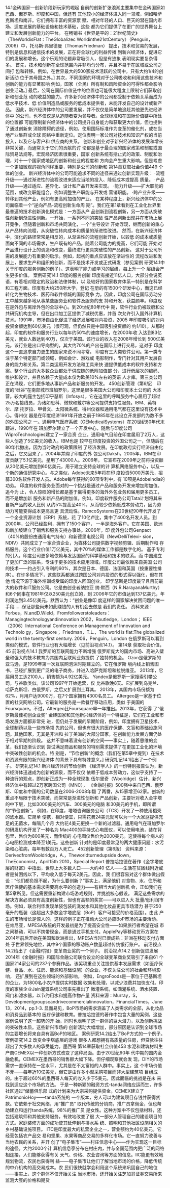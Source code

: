 14.1金砖国家—创新阶段新玩家的崛起
自前的创新扩张浪潮主要集中在金砖国家如巴西、俄罗斯、印度和中国，但还有
其他较小的经济体进入同一领域，例如哈萨克斯坦和南非。它们拥有丰富的资源票
赋、相对年轻的人口、巨天的潜在国内市场、适度发展的基础设施和技术基础，这些
都为它们提供了在更广的世界舞台上建立和发展创新能力的平台。
在畅销书《世界是平的：21世纪简史》（TheWorldisFlat：TheGlobalizec
Worldinthe21stCentury）（Penguin，2006）中，托马斯·弗里德曼（ThomasFriedman）
提出，技术和贸易的发展，特别是信息和通信技术的发展，正在将全球化的利益传播
到新兴经济体，促进它们的发展和增长。这个乐观的论题非常吸引人，但是有迹象
表明现实要复杂得多。
首先，技术和创新在全球范围内并非均匀分布，并且不易于在区域或公司之间打
包和转移。例如，在世界最大的500家技术活跃的公司中，只有大约1/4的创新活动
位于其母国之外。]
其次，不同国家的环境对于公司吸收和利用这些技术和创新的能力有显著影响
例如，国家（全民）所有制和风险资金的可得性都会影响创业活动。]
最后，公司在国际价值链中的位置也可能很大程度上限制它们获取创新和创业范
动的收益的能力。许多新兴经济体中的公司都受制于依赖关系而成为低水平技术、低
价值制造品或服务的低成本提供者，未能开发自己的设计或新产品。
因此，新兴经济体中的公司要发展，并不仅仅是简单地追赶其他更先进经济体中
的公司，也不仅仅是从追随者变为领导者。全球标准和在国际价值链中所处的位置都
可能限制新兴经济体中的公司提升自身能力和获取更大价值，但也提供了通过创新来
消除障碍的途径，例如，使用国际标准作为变革的催化剂，或在当地产业集群或全球
网络中重新定位。定位表明一家公司对技术和知识产权的当前投入，以及它与客户和
供应商的关系。
创新和创业对于新兴经济体的发展和增长非常关键，而通常关于它们的贡献的讨
论都是基于最合理的国家政策和制度或国际贸易法规等。宏观经济因素很重要，国家
创新系统有括止式的政策、制度和治理，对十一个国家或地区的创新和创业的程度和
方向会产生重大影响。但是考虑一个更加微观的视角同样重要，特别是公司的创新和
第14章获取社会价值449
个体的创业。
新兴经济体中的公司可能追求不同的途径来通过创新实现升级：
·流程升级——通过渐进性的流程改进来适应当地的投入、降低成本或提高
质量。
·产品升级——通过适应、差异化、设计和产品开发来实现。
·能力升级——扩大职能的范围，或改变职能组合，例如调整生产职能与开发或
营销职能。
·跨产业升级——转移到其他产业，例如有更高附加值的产业。
在某种程度上，新兴经济体中的公司面临着一个“逆向产品-流程创新生命周
期”。我们在第1章看到在工业化世界里最普遍的技术创新演化模式是：一方面从产
品创新到流程创新，另一方面从突破性创新到渐进性创新。一开始，一系列不同的突破
性产品创新出现并在市场上展开竟争，但随着创新和市场共同演化，一个“主导设计
开始浮现，继而创新的重心从产品转向流程，从突破性转向成本和质量的渐进性改进。
然而，在新兴经济体中，演化的路径常常是相反的，从渐进性的流程创新开始，以较低
的成本或质量面向不同的市场需求，生产既有的产品。随着公司能力的提高，它们可能
开始对产品进行设计上的调造和改变，最终进行更具突破性的产品创新。
这对于公司所需的发展能力有重要的启示。例如，起初的重点应该放在渐进性的
流程改进和发展上，要求生产和组织的创新，而不是技术开发或正式研发（参见案例
研究14.1中关于印度的服务创新的例子）。这表明了能力或学习的层级，每上升一个
层级会产生更多价值。
案例研究14.1
印度的服务创新
印度有接近11亿人口，大部分会说英语，有着相对稳定的政治和法律体制，以
及较好的国家教育体系—特别是在科学和工程方面。印度有大约250所大学，登记
在册的有1500个研发中心，而这已经转化为生物技术、医药和软件领城的国际竞争
力。因此，印度公司在国际劳动分工中越来越多地从事某些服务业和软件及服务的支
持和开发，获益颜丰。印度现在是外包与离岸外包的全球中心。到20世纪80年代中
期，软件行业仍被政府和公共研究机构主导，但在出口加工区提供了减税优惠，并首
次允许引入国外计算机技术。1991年，市场自由化促进了经济发展和对内投资，2005
年印度吸引的对内投资金额达到60亿美元（很可观，但仍然只是中国吸引投资额的
约1/10）。从那时起，印度的软件和服务行业以每年约50%的速度增长，在2000年收
入达到83亿美元，就业人数达到40万，仅次于美国。该行业的收入在2008年增长到
500亿美元。该行业是出口导向型的，其大约70%的产出在国际上进行交易，这对于
印度这个一直追求自力更生的国家来说不同寻常。
印度有三大类软件公司。第一类专注于某个特定部门或领域，例如会计、游戏或
电影制作，专门针对其用户发展自身的能力和关系。第二类运用开发方法和工具来快
速提供低成本的软件支持和方案。整个行业的大多数企业都处于供应链的低附加值部
分，进行低层次的编码、维护和设计，并且依赖于大量成本仅为欧美10%左右的英语
人才库。第三类公司正在涌现，它们更多地从事新产品和新服务的开发。
450创新管理（第6版）
印度的“硅谷”在南部城市班加罗尔，这里是很多美国大公司和印度本土公司的
大本营。较大的庭主包括印乎瑟斯（Infosys），它在这里的呼叫服务中心届用了超过
25万名接线员，为诸如思科、微软和戴尔等公司提供支持性服务。IBM、英特尔、摩
托罗拉、甲骨文、太阳微系统、得州仪器和通用电气都在这里设有技术中心。得州仪
器是在印度经济1991年开放之前于1985年在此设立开发部的为数不多的外国公司之
一。通用电气医疗系统（GEMedicalSystems）在20世纪80年代末跟进，1990年在
班加罗尔建立了一个开发中心，随后与印度公司WiproTechnologies建立了一家合资
企业。通用电气目前在印度届用了2万人，这些人创造了5亿美元的收入。IBM也是
较早在印度投资的外国公司之一，但随后在80年代撤出，因为当时政府的政策限制
了经济发展。在印度政府实行经济自由化之后，它又回来了，2004年并购了印度的外
包公司Daksh。2005年，IBM在印度贡献了5.1亿美元，星用了43000人。2006年，
它宣布在2009年之前将投资额从20亿美元增加到60亿美元，用于建立支持全球的计
算机网络服务中心，以及一个新的通信研究中心。与之类似，Adobe未来5年将在印
度投资5000万美元，招募300名软件开发人员。Adobe每年获得的60项专利中，有
10项是AdobeIndia的功劳。
印度的软件服务业面对的一个挑战是通过产品和服务开发来增加附加值。追今为
止，令人惊叹的增长都是基于赢得更多的海外外包业务和届用更多员工，而不是增加新
服务和新产品的附加值。例如，印度软件服务公司Tata计划将其来自新产品的收入比例
从约5%提高至40%，从而较少依赖低成本劳动力，因为劳动力可能变得成本更高且更
具流动性。RamcoSystems在20世纪90年代开发了一个企业资源计划（ERP）系统，花
了10亿卢比，集中了400名开发人员。到2000年，公司已经盈利，拥有了150个客户，
一半是海外客户。它在美国、欧洲和新加坡建立了销售和服务支持办事处。2006年，印
度外包公司Genpact（40%的股份由通用电气持有）和新德里电视公司（NewDelliTelevi-
sion，NDIV）共同成立了一家合资企业，为媒体公司提供数字视频剪辑、后期制作和
存档服务。这个行业价值1万亿美元，其中70%的媒体工作都是数字化的。
基于专利的引入，印度公司更多地依赖与发达国家的科学基础和技术的联系。而
中国建立了更加广泛的联系，专注于更多的技术应用领域。印度公司最依赖来自美国
公司的技术——约占引入专利的60%，其次是日本、德国、法国和英国（按重要性排
序）。在许多情况下，这些联系都通过跨国公司对内投资的形式得以强化，但在其他
情况下源于海外培训或受属的印度人回国创业。
印孚瑟斯是印度最早且目前最大的软件和IT服务公司。它是由创业者纳拉亚
纳·默西（N.R.NarayanaMurthy）和6个同事在1981年仅以250美元创立的，到
2006年它的市值达到137亿美元，年利润达到3.45亿美元。默西认为：“创业是像印
度这样的国家解决贫困问题的唯一手段......保证那些尚未如此赚钱的人有机会去做是
我们的责任。
资料来源：Forbes，N.andD.Wield，Fromfollowerstoleaders：Managingtechnologyandinnovation
2002，Routledge，London； IEEE（2006）International Conference on Management of Innovation and Technolo
gy，Singapore； Friedman，T.L.，The world is flat:The globalized world in the tuenty-first century.
2006，Penguin，London
在俄罗斯可以看到类似的模式，软件行业也有大幅增长（见前沿视点14.1）。
第14章
获取社会价值，
45
前沿视点14.1
我罗斯的互联网能力不断增强
俄罗斯庞大的国内市场、高进入壁垒和强大的技术教育为其国内互联网业务提供
了独特的机会。
Ozon是俄罗斯的亚马逊，是1999年第一次互联网泡沫时期建立的。它在俄罗斯
境内线上销售图书，已经扩展到更广泛的电子商务，并进入哈萨克斯坦和拉脱维亚。
2013年，它届用员工达2100人，销售额为4.92亿美元。
Yandex是俄罗斯一家搜索引攀公司，与谷歌类似。该公司1997年开始运营，仅
比谷歌晚8天。它扩展到乌克兰、哈萨克斯坦、白俄罗斯，之后又扩展到土耳其。
2013年，其国内市场份额为62%，月用户达9000万，在7个国家拥有4300名员工。
Altergeo是一家基于位置的社交网络公司。它最新的服务是一款餐厅移动应用，类似
于美国的Foursquare。不过，Altergeo比Foursquare早一年推出。2013年，它获得
了“俄罗斯最佳初创企业奖”
金砖国家和其他新兴经济体的一个特征是，它们在工业和市场发展方面都非常先
进，但仍处于发展的早期阶段，例如，印度拥有卫星技术、全球制药以及一些市场领
先的公司，但也有很大的医疗保健、文盲和基础设施问题。其他国家，无其是非洲和
拉丁美洲的大部分国家，在创新能力发展方面仍处于相对早期的阶段。
这并不意味着没有创新的空间——事实上，随着思维的变革，我们逐渐认识到
尝试满足商品和服务的特别需求提供了在更加工业化的环境中突破性创新的机会。特
别是，“节俭创新”的概念（我们在第5章中提到）在技术和资源有限的新兴经济体
的背景下具有特殊意义。]
研究礼记14.1给出了一个例子。
研究礼记14.1
新兴经济体的节俭创新
《经济学人》的一份特别报告认为，新兴经济体迅速成为创新的源泉，而不仅仅
依赖于低成本劳动力，这似乎支持了一种流行的观点，即创新正成为一种全球现象
伍尔里奇（Woolridge）估计，新兴经济体中有超过2万家跨国公司（MNC），
《金融时报》500强中来自巴西、俄罗斯、印度和中国的公司数量在2006-2008年翻
了两番，从15家增至62家。创新的重点不局限于技术突破，而常常是渐进性创新和
产品创新，主要针对收入金字塔的中下层，比如3000美元的汽车、300美元的电脑
和30美元的手机，即所谓的“节俭创新”。
例如，在印度，塔塔咨询服务公司（TCS）开发了一种使用稻壳的滤水器。它简单
便携，相对便宜，只需花费24美元就可以为一个大家庭提供充足的无菌水，每隔几个月
大约花4美元更换一个新的过滤器。通用电气在班加罗尔的研发机构开发了一种名为
Mac400的手持式心电图仪，可以使用电池，装在背包里，售价为800美元，而传统的
心电图仪售价为2000美元。这使得每个病人的心电图检测成本降至1美元。这些创新
针对的是印度最常见的两大健康问题：水污染和心脏病，每年有数百万人死亡。
452创新管理（第6版）
资料来源：DerivedfromWooldridge，A.，Theworldturnedupside down，TheEconomist，April15th
2010，Special Report
普拉哈拉德在著作《金字塔底层的财富》中指出，世界上大多数人口——大约40
亿人——生活在贫困线附近或者是贫困线以下，平均收入低于每天2美元。因此，我
们很容易对这个群体做出假设：“他们都负担不起，为什么要创新？”事实上，满足他们
对食物、水、住所和医疗保健的基本需求需要高水平的创造力——有相当大的创新机
会，正如我们在第5章所见。但这需要重新构建市场游戏规则，并挑战核心假设。
满足这些需求的解决方案必须具有高度创新性，但也有高额的奖赏——可以进入大
批量/低利润市场。例如，联合利华发现单袋包装的洗发水和其他化妆品更具市场潜力
甚于250毫升的瓶装（这超出大多数金字塔底层（BoP）客户可接受的价格范围）。由此
产生的市场增长是惊人的，这样的例子正在推动大公司适应BoP市场的主要活动。
在肯尼亚，MPESA系统的开发最初是为了提高安全性——如果旅行者希望在城
市之间移动，可以不携带现金，而是通过手机支付。ApplePay等移动货币方案在
2014年前后开始在美国和欧洲推出，MPESA当时已很成熟：非洲在移动支付方面处
于世界领先地位，其中9个国家的移动账户数量超过传统银行账户。
前沿视点14.2给出了《金融时报》变革商业奖的一个例子。
前沿视点14.2
创新促进发展
2014年《金融时报》和国际金融公司联合设立的全球变革商业奖吸引了来自61
个国家214家公司的237个参赛作品。该奖项重点关注提供基本发展需求（如医疗保
健、食品、水、住房、能源和基础设施）的企业，不仅关注公司的社会和环境影响，
还扩展到在这些领域的外部影响。
例如，EngroFoods是一家位于巴基斯坦的企业，为1800名小农户提供实时数据
收集和处理，以减少浪费并加快支付。印度的家族企业Jain灌溉系统公司率先推出了
微灌系统，如滴灌系统、酒水装置、阀门和滤水器，以节约用水和提高作物产量
资料来源：Murray，S，Developmentgroupscandrivecommercialinnovation，FinancialTimes，June
13，2014，pp.1-3.
显而易见，BoP市场的需求涵盖了人类需求的全部，从化妆品和消费品到基本的
医疗保健和教育。普拉哈拉德的著作中包含大量的案例，这些案例说明了这一超势的开
始，同时也表明了这一群体的巨大潜力，以及创新挑战的突破性本质。这些新兴市场的
创新活动大幅增加，部分原因是认识到全球市场的主要增长将来自具有高BoP的地区。
案例研究14.2给出了BoP方式的一个例子。
案例研究14.2
改变金字塔底层的游戏
很多人都想拥有高质量的住房，但贷款往往超出了大多数人的承受能力。墨西哥
第14章获取社会价值453
水泥和建筑材料生产商CEMEX以一种创新方式改变了这种局面。由于20世纪90年
代中期的国内金融危机，CEMEX在墨西哥的销售额大幅下降。但仔细观察就会发
现，DIY的市场需求一直保持在一定水平，尤其是在不太富裕的人群中。事实上，这
个市场价值不菲——每年近10亿美元，但它是由许多小型采购项目而非大型建筑项
目组成的。由于超过60%的墨西哥人每天的收入少于5美元，因此面临的挑战是在未
来找到适应这个市场的方法。
于是一种新颖的融资方式-tanda网络应运而生，许多社区通过“储蓄俱乐部
式的计划来为大宗采购提供资金。CEMEX建立了PatrimonioHoy——tanda系统的
一个版本，穷人可以为建筑项目存钱并获得贷款。它依赖于社交网络，用“推广员”
取代传统的分销商，推广员拿佣金，但也帮助建立和运行tanda系统，98%的推广员
是女性。这种方案中不仅包括材料，还包括建筑师和其他支持服务，有效地改变了很
大一部分人管理自己的建设项目的方式。家庭装修方面的成功使其延伸到与排水系
统、照明和其他社区设施相关的乡村基础设施项目。
ITC是印度最大的私营企业之一，营业额约为40亿美元。它经营包括农产品交
易和坚果、水果等商品交易的多样化市场。它一直努力改善与当地农民的关系，并开
创了“电子集市”——村庄信息中心——作为实现这一目标的途径。大约2000个计
算机信息亭分布在村庄内，并与全国范围内更广泛的网络相连接，人们能够获得有关
天气、价格、农业咨询等方面的信息。IIC能更有效地规划物流，农民也获得利
益——电子集市让他们了解当地市场的价格，降低传统的中介机构的高交易成本。农
民们很快就学会利用这个系统来巩固自己的地位——事实上，这个群体不仅开始关注
当地市场，还开始关注芝加哥证券交易所来监测大豆的价格和期货
